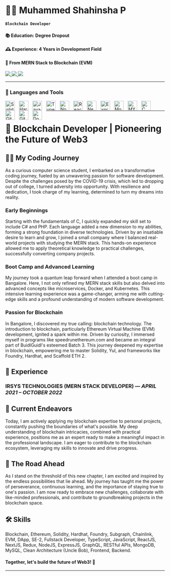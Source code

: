 # 👨‍💻 Muhammed Shahinsha P 

**`Blockchain Developer`**

#### 📚 Education: Degree Dropout
#### 🕰️ Experience: 4 Years in Development Field
#### 🚀 From MERN Stack to Blockchain (EVM)
 
   <div align="left"> 
  <a href="mailto:muhammedshahinshapottayil@gmail.com">
    <img src="https://img.shields.io/badge/Gmail-333333?style=for-the-badge&logo=gmail&logoColor=red" />
  </a>
  <a href="https://www.linkedin.com/in/muhammed-shahinsha-p-2103b12a4/" target="_blank">
    <img src="https://img.shields.io/badge/LinkedIn-0077B5?style=for-the-badge&logo=linkedin&logoColor=white" target="_blank" />
  </a>
       <a href="https://twitter.com/MuhamShahinshaP" target="_blank">
    <img src="https://img.shields.io/badge/Twitter-000?style=for-the-badge&logo=X&logoColor=white" target="_blank" />
  </a>
</div>

---

### 🧰 Languages and Tools
<img align="left" alt="Solidity" width="30px" style="padding-right:10px;" src="https://cdn.jsdelivr.net/gh/devicons/devicon/icons/solidity/solidity-original.svg" />
<img align="left" alt="Hardhat" width="30px" style="padding-right:10px;" src="https://cdn.jsdelivr.net/gh/devicons/devicon/icons/hardhat/hardhat-original.svg" />
<img align="left" alt="JavaScript" width="30px" style="padding-right:10px;" src="https://cdn.jsdelivr.net/gh/devicons/devicon/icons/javascript/javascript-plain.svg" />
<img align="left" alt="TypeScript" width="30px" style="padding-right:10px;" src="https://cdn.jsdelivr.net/gh/devicons/devicon/icons/typescript/typescript-plain.svg" />
<img align="left" alt="NodeJS" width="30px" style="padding-right:10px;" src="https://cdn.jsdelivr.net/gh/devicons/devicon/icons/nodejs/nodejs-original.svg" />
<img align="left" alt="React" width="30px" style="padding-right:10px;" src="https://cdn.jsdelivr.net/gh/devicons/devicon/icons/react/react-original.svg" />
<img align="left" alt="Next" width="30px" style="padding-right:10px;" src="https://cdn.jsdelivr.net/gh/devicons/devicon/icons/nextjs/nextjs-original.svg" />
<img align="left" alt="Express" width="30px" style="padding-right:10px;" src="https://cdn.jsdelivr.net/gh/devicons/devicon/icons/express/express-original.svg" />
<img align="left" alt="Mongo DB" width="30px" style="padding-right:10px;" src="https://cdn.jsdelivr.net/gh/devicons/devicon/icons/mongodb/mongodb-original.svg" />
<img align="left" alt="MYSQL" width="30px" style="padding-right:10px;" src="https://cdn.jsdelivr.net/gh/devicons/devicon/icons/mysql/mysql-original.svg" />
<img align="left" alt="C" width="30px" style="padding-right:10px;" src="https://cdn.jsdelivr.net/gh/devicons/devicon/icons/c/c-original.svg" />
<img align="left" alt="Git" width="30px" style="padding-right:10px;" src="https://cdn.jsdelivr.net/gh/devicons/devicon/icons/git/git-original.svg" />
<img align="left" alt="GitHub" width="30px" style="padding-right:10px;" src="https://cdn.jsdelivr.net/gh/devicons/devicon/icons/github/github-original.svg" />
<img align="left" alt="Docker" width="30px" style="padding-right:10px;" src="https://cdn.jsdelivr.net/gh/devicons/devicon/icons/docker/docker-original.svg" />
<br />

---

# 🚀 Blockchain Developer | Pioneering the Future of Web3

## 👨‍💻 My Coding Journey

As a curious computer science student, I embarked on a transformative coding journey, fueled by an unwavering passion for software development. Despite the challenges posed by the COVID-19 crisis, which led to dropping out of college, I turned adversity into opportunity. With resilience and dedication, I took charge of my learning, determined to turn my dreams into reality.

### Early Beginnings

Starting with the fundamentals of C, I quickly expanded my skill set to include C# and PHP. Each language added a new dimension to my abilities, forming a strong foundation in diverse technologies. Driven by an insatiable desire to learn and grow, I joined a small company where I balanced real-world projects with studying the MERN stack. This hands-on experience allowed me to apply theoretical knowledge to practical challenges, successfully converting company projects.

### Boot Camp and Advanced Learning

My journey took a quantum leap forward when I attended a boot camp in Bangalore. Here, I not only refined my MERN stack skills but also delved into advanced concepts like microservices, Docker, and Kubernetes. This intensive learning experience was a game-changer, arming me with cutting-edge skills and a profound understanding of modern software development.

### Passion for Blockchain

In Bangalore, I discovered my true calling: blockchain technology. The introduction to blockchain, particularly Ethereum Virtual Machine (EVM) development, ignited a spark within me. Driven by curiosity, I immersed myself in programs like speedrunethereum.com and became an integral part of BuidlGuidl's esteemed Batch 3. This journey deepened my expertise in blockchain, empowering me to master Solidity, Yul, and frameworks like Foundry, Hardhat, and Scaffold ETH 2.

## 💼 Experience

### IRSYS TECHNOLOGIES (MERN STACK DEVELOPER) — *APRIL 2021 – OCTOBER 2022*

## 🎯 Current Endeavors

Today, I am actively applying my blockchain expertise to personal projects, constantly pushing the boundaries of what's possible. My deep understanding of blockchain intricacies, combined with practical experience, positions me as an expert ready to make a meaningful impact in the professional landscape. I am eager to contribute to the blockchain ecosystem, leveraging my skills to innovate and drive progress.

## 🔮 The Road Ahead

As I stand on the threshold of this new chapter, I am excited and inspired by the endless possibilities that lie ahead. My journey has taught me the power of perseverance, continuous learning, and the importance of staying true to one's passion. I am now ready to embrace new challenges, collaborate with like-minded professionals, and contribute to groundbreaking projects in the blockchain space.

## 🛠️ Skills

Blockchain, Ethereum, Solidity, Hardhat, Foundry, Subgraph, Chainlink, EVM, DApp, SE-2, Fullstack Developer, TypeScript, JavaScript, ReactJS, NextJS, Redux, NodeJS, ExpressJS, GraphQL, RESTful APIs, MongoDB, MySQL, Clean Architecture (Uncle Bob), Frontend, Backend.

#### Together, let's build the future of Web3! 🌟

---
